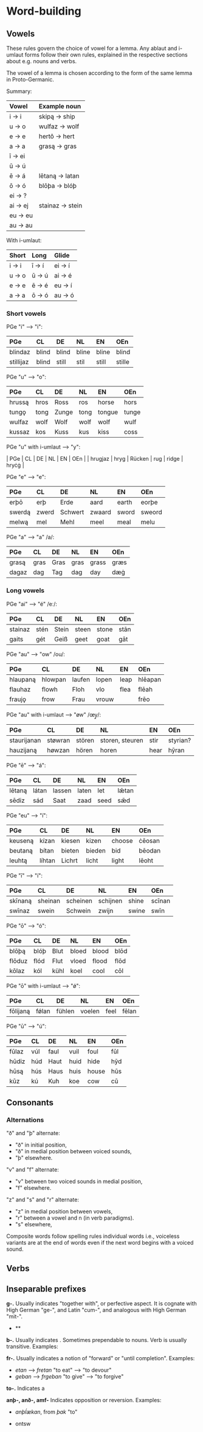 # Word-building

## Vowels

These rules govern the choice of vowel for a lemma. Any ablaut and i-umlaut forms follow their own rules, explained in the respective sections about e.g. nouns and verbs.

The vowel of a lemma is chosen according to the form of the same lemma in Proto-Germanic.

Summary:

| Vowel    | Example noun    |
|:---------|:----------------|
| i → i    | skipą → ship    |
| u → o    | wulfaz → wolf   |
| e → e    | hertô → hert    |
| a → a    | grasą → gras    |
| ī -> ei  |                 |
| ū -> ú   |                 |
| ē -> á   | lētaną → latan  |
| ō -> ó   | blōþa → blóþ    |
| ei -> ?  |                 |
| ai -> ej | stainaz → stein |
| eu -> eu |                 |
| au -> au |                 |

With i-umlaut:

| Short | Long   | Glide   |
|:------|:-------|:--------|
| i → i | ī -> í | ei -> í |
| u → o | ū -> ú | ai -> é |
| e → e | ē -> é | eu -> í |
| a → a | ō -> ó | au -> ó |

### Short vowels

PGe "i" --> "i":

| PGe       | CL    | DE    | NL    | EN    | OEn    |
|:----------|:------|:------|:------|:------|:-------|
| blindaz   | blind | blind | bline | bline | blind  |
| stillijaz | blind | still | stil  | still | stille |

PGe "u" --> "o":

| PGe    | CL   | DE    | NL   | EN     | OEn   |
|:-------|:-----|:------|:-----|:-------|:------|
| hrussą | hros | Ross  | ros  | horse  | hors  |
| tungǫ  | tong | Zunge | tong | tongue | tunge |
| wulfaz | wolf | Wolf  | wolf | wolf   | wulf  |
| kussaz | kos  | Kuss  | kus  | kiss   | coss  |

PGe "u" with i-umlaut --> "y":

| PGe     | CL   | DE     | NL   | EN     | OEn   |
| hrugjaz | hryg | Rücken | rug  | ridge  | hryċġ |

PGe "e" --> "e":

| PGe    | CL    | DE      | NL     | EN    | OEn    |
|:-------|:------|:--------|:-------|:------|:-------|
| erþō   | erþ   | Erde    | aard   | earth | eorþe  |
| swerdą | zwerd | Schwert | zwaard | sword | sweord |
| melwą  | mel   | Mehl    | meel   | meal  | melu   |

PGe "a" --> "a" /a/:

| PGe   | CL   | DE   | NL   | EN    | OEn  |
|:------|:-----|:-----|:-----|:------|:-----|
| grasą | gras | Gras | gras | grass | græs |
| dagaz | dag  | Tag  | dag  | day   | dæġ  |

### Long vowels

PGe "ai" --> "é" /eː/:

| PGe     | CL   | DE    | NL    | EN    | OEn  |
|:--------|:-----|:------|:------|:------|:-----|
| stainaz | stén | Stein | steen | stone | stān |
| gaits   | gét  | Geiß  | geet  | goat  | gāt  |

PGe "au" --> "ow" /ou/:

| PGe      | CL      | DE     | NL    | EN   | OEn     |
|:---------|:--------|:-------|:------|:-----|:--------|
| hlaupaną | hlowpan | laufen | lopen | leap | hlēapan |
| flauhaz  | flowh   | Floh   | vlo   | flea | flēah   |
| fraujǫ   | frow    | Frau   | vrouw |      | frēo    |

PGe "au" with i-umlaut --> "øw" /œy̯/:

| PGe         | CL      | DE     | NL              | EN   | OEn      |
|:------------|:--------|:-------|:----------------|:-----|:---------|
| staurijanan | støwran | stören | storen, steuren | stir | styrian? |
| hauzijaną   | høwzan  | hören  | horen           | hear | hȳran    |

PGe "ē" --> "á":

| PGe    | CL    | DE     | NL    | EN   | OEn   |
|:-------|:------|:-------|:------|:-----|:------|
| lētaną | látan | lassen | laten | let  | lǣtan |
| sēdiz  | sád   | Saat   | zaad  | seed | sǣd   |

PGe "eu" --> "í":

| PGe     | CL     | DE     | NL     | EN     | OEn    |
|:--------|:-------|:-------|:-------|:-------|:-------|
| keuseną | kízan  | kiesen | kizen  | choose | ċēosan |
| beutaną | bítan  | bieten | bieden | bid    | bēodan |
| leuhtą  | líhtan | Lichrt | licht  | light  | lēoht  |

PGe "ī" --> "í":

| PGe     | CL     | DE       | NL       | EN    | OEn    |
|:--------|:-------|:---------|:---------|:------|:-------|
| skīnaną | sheinan | scheinen | schijnen | shine | scīnan |
| swīnaz  | swein   | Schwein  | zwijn    | swine | swīn   |

PGe "ō" --> "ó":

| PGe    | CL   | DE   | NL    | EN    | OEn  |
|:-------|:-----|:-----|:------|:------|:-----|
| blōþą  | blóþ | Blut | bloed | blood | blōd |
| flōduz | flód | Flut | vloed | flood | flōd |
| kōlaz  | kól  | kühl | koel  | cool  | cōl  |

PGe "ō" with i-umlaut --> "ǿ":

| PGe      | CL    | DE     | NL     | EN   | OEn   |
|:---------|:------|:-------|:-------|:-----|:------|
| fōlijaną | fǿlan | fühlen | voelen | feel | fēlan |

PGe "ū" --> "ú":

| PGe   | CL  | DE   | NL   | EN    | OEn |
|:------|:----|:-----|:-----|:------|:----|
| fūlaz | vúl | faul | vuil | foul  | fūl |
| hūdiz | húd | Haut | huid | hide  | hȳd |
| hūsą  | hús | Haus | huis | house | hūs |
| kūz   | kú  | Kuh  | koe  | cow   | cū  |

## Consonants

### Alternations

"ð" and "þ" alternate:

- "ð" in initial position,
- "ð" in medial position between voiced sounds,
- "þ" elsewhere.

"v" and "f" alternate:

- "v" between two voiced sounds in medial position,
- "f" elsewhere.

"z" and "s" and "r" alternate:

- "z" in medial position between vowels,
- "r" between a vowel and n (in verb paradigms).
- "s" elsewhere,

Composite words follow spelling rules individual words i.e., voiceless variants are at the end of words even if the next word begins with a voiced sound.

## Verbs

## Inseparable prefixes

**g-.** Usually indicates "together with", or perfective aspect. It is cognate with High German "ge-", and Latin "cum-", and analogous with High German "mit-".

- **

**b-.** Usually indicates . Sometimes prependable to nouns. Verb is usually transitive. Examples:

**fr-.** Usually indicates a notion of "forward" or "until completion". Examples:

- _etan_ --> _fretan_ "to eat" --> "to devour"
- _geban_ --> _frgeban_ "to give" --> "to forgive"

**to-.** Indicates a

**anþ-, anð-, amf-** Indicates opposition or reversion. Examples:

- _anþĺækan_, from _þak_ "to"

- ontsw
